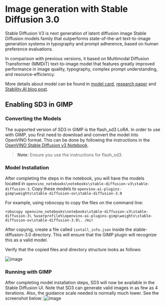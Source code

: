 # Image generation with Stable Diffusion 3.0

Stable Diffusion V3 is next generation of latent diffusion image Stable Diffusion models family that outperforms state-of-the-art text-to-image generation systems in typography and prompt adherence, based on human preference evaluations. 

In comparison with previous versions, it based on Multimodal Diffusion Transformer (MMDiT) text-to-image model that features greatly improved performance in image quality, typography, complex prompt understanding, and resource-efficiency.

More details about model can be found in [model card](https://huggingface.co/stabilityai/stable-diffusion-3-medium), [research paper](https://stability.ai/news/stable-diffusion-3-research-paper) and [Stability.AI blog post](https://stability.ai/news/stable-diffusion-3-medium).

## Enabling SD3 in GIMP
### Converting the Models
The supported version of SD3 in GIMP is the flash_sd3 LoRA. In order to use with GIMP, you first need to download and convert the model into OpenVINO format. This can be done by following the instructions in the [OpenVINO Stable Diffusion v3 Notebook](https://github.com/openvinotoolkit/openvino_notebooks/tree/latest/notebooks/stable-diffusion-v3).
>**Note**: Ensure you use the instructions for flash_sd3. 

### Model Installation
After completing the steps in the notebook, you will have the models located in `openvino_notebooks\notebooks\stable-diffusion-v3\stable-diffusion-3`. Copy these models to `openvino-ai-plugins-gimp\weights\stable-diffusion-ov\stable-diffusion-3.0` 

For example, using robocopy to copy the files on the command line:
```
robocopy openvino_notebooks\notebooks\stable-diffusion-v3\stable-diffusion-3\ %userprofile%\openvino-ai-plugins-gimp\weights\stable-diffusion-ov\stable-diffusion-3.0\. /mir
```
After copying, create a file called  `isntall_info.json` inside the stable-diffusion-3.0 directory. This will ensure that the GIMP plugin will recognize this as a valid model. 

Verify that the copied files and directory structure looks as follows:

![image](https://github.com/user-attachments/assets/039073d1-e593-4365-92c9-3555ea023670)
### Running with GIMP
After completing model installation steps, SD3 will now be available in the Stable Diffusion UI. Note that SD3 can generate valid images in as few as 4 iterations. Also, the guidance scale needed is normally much lower. See the screenshot below:
![image](https://github.com/user-attachments/assets/6daf3201-b873-4198-a752-19594f352c50)




